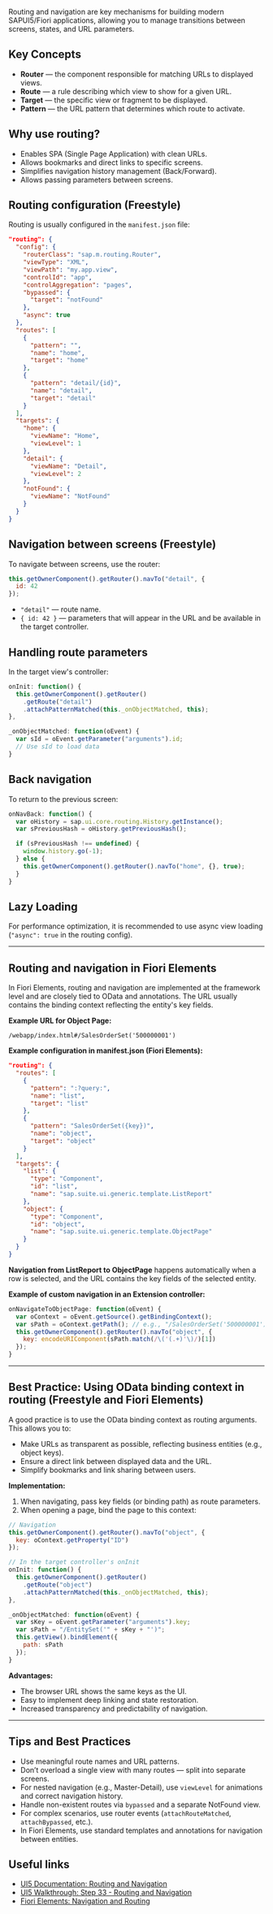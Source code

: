 Routing and navigation are key mechanisms for building modern SAPUI5/Fiori applications, allowing you to manage transitions between screens, states, and URL parameters.

## Key Concepts

- **Router** — the component responsible for matching URLs to displayed views.
- **Route** — a rule describing which view to show for a given URL.
- **Target** — the specific view or fragment to be displayed.
- **Pattern** — the URL pattern that determines which route to activate.

## Why use routing?

- Enables SPA (Single Page Application) with clean URLs.
- Allows bookmarks and direct links to specific screens.
- Simplifies navigation history management (Back/Forward).
- Allows passing parameters between screens.

## Routing configuration (Freestyle)

Routing is usually configured in the `manifest.json` file:

```json
"routing": {
  "config": {
    "routerClass": "sap.m.routing.Router",
    "viewType": "XML",
    "viewPath": "my.app.view",
    "controlId": "app",
    "controlAggregation": "pages",
    "bypassed": {
      "target": "notFound"
    },
    "async": true
  },
  "routes": [
    {
      "pattern": "",
      "name": "home",
      "target": "home"
    },
    {
      "pattern": "detail/{id}",
      "name": "detail",
      "target": "detail"
    }
  ],
  "targets": {
    "home": {
      "viewName": "Home",
      "viewLevel": 1
    },
    "detail": {
      "viewName": "Detail",
      "viewLevel": 2
    },
    "notFound": {
      "viewName": "NotFound"
    }
  }
}
```

## Navigation between screens (Freestyle)

To navigate between screens, use the router:

```js
this.getOwnerComponent().getRouter().navTo("detail", {
  id: 42
});
```

- `"detail"` — route name.
- `{ id: 42 }` — parameters that will appear in the URL and be available in the target controller.

## Handling route parameters

In the target view's controller:

```js
onInit: function() {
  this.getOwnerComponent().getRouter()
    .getRoute("detail")
    .attachPatternMatched(this._onObjectMatched, this);
},

_onObjectMatched: function(oEvent) {
  var sId = oEvent.getParameter("arguments").id;
  // Use sId to load data
}
```

## Back navigation

To return to the previous screen:

```js
onNavBack: function() {
  var oHistory = sap.ui.core.routing.History.getInstance();
  var sPreviousHash = oHistory.getPreviousHash();

  if (sPreviousHash !== undefined) {
    window.history.go(-1);
  } else {
    this.getOwnerComponent().getRouter().navTo("home", {}, true);
  }
}
```

## Lazy Loading

For performance optimization, it is recommended to use async view loading (`"async": true` in the routing config).

---

## Routing and navigation in Fiori Elements

In Fiori Elements, routing and navigation are implemented at the framework level and are closely tied to OData and annotations. The URL usually contains the binding context reflecting the entity's key fields.

**Example URL for Object Page:**

```
/webapp/index.html#/SalesOrderSet('500000001')
```

**Example configuration in manifest.json (Fiori Elements):**

```json
"routing": {
  "routes": [
    {
      "pattern": ":?query:",
      "name": "list",
      "target": "list"
    },
    {
      "pattern": "SalesOrderSet({key})",
      "name": "object",
      "target": "object"
    }
  ],
  "targets": {
    "list": {
      "type": "Component",
      "id": "list",
      "name": "sap.suite.ui.generic.template.ListReport"
    },
    "object": {
      "type": "Component",
      "id": "object",
      "name": "sap.suite.ui.generic.template.ObjectPage"
    }
  }
}
```

**Navigation from ListReport to ObjectPage** happens automatically when a row is selected, and the URL contains the key fields of the selected entity.

**Example of custom navigation in an Extension controller:**

```js
onNavigateToObjectPage: function(oEvent) {
  var oContext = oEvent.getSource().getBindingContext();
  var sPath = oContext.getPath(); // e.g., "/SalesOrderSet('500000001')"
  this.getOwnerComponent().getRouter().navTo("object", {
    key: encodeURIComponent(sPath.match(/\('(.+)'\)/)[1])
  });
}
```

---

## Best Practice: Using OData binding context in routing (Freestyle and Fiori Elements)

A good practice is to use the OData binding context as routing arguments. This allows you to:

- Make URLs as transparent as possible, reflecting business entities (e.g., object keys).
- Ensure a direct link between displayed data and the URL.
- Simplify bookmarks and link sharing between users.

**Implementation:**

1. When navigating, pass key fields (or binding path) as route parameters.
2. When opening a page, bind the page to this context:

```js
// Navigation
this.getOwnerComponent().getRouter().navTo("object", {
  key: oContext.getProperty("ID")
});

// In the target controller's onInit
onInit: function() {
  this.getOwnerComponent().getRouter()
    .getRoute("object")
    .attachPatternMatched(this._onObjectMatched, this);
},

_onObjectMatched: function(oEvent) {
  var sKey = oEvent.getParameter("arguments").key;
  var sPath = "/EntitySet('" + sKey + "')";
  this.getView().bindElement({
    path: sPath
  });
}
```

**Advantages:**
- The browser URL shows the same keys as the UI.
- Easy to implement deep linking and state restoration.
- Increased transparency and predictability of navigation.

---

## Tips and Best Practices

- Use meaningful route names and URL patterns.
- Don’t overload a single view with many routes — split into separate screens.
- For nested navigation (e.g., Master-Detail), use `viewLevel` for animations and correct navigation history.
- Handle non-existent routes via `bypassed` and a separate NotFound view.
- For complex scenarios, use router events (`attachRouteMatched`, `attachBypassed`, etc.).
- In Fiori Elements, use standard templates and annotations for navigation between entities.

## Useful links

- [UI5 Documentation: Routing and Navigation](https://sapui5.hana.ondemand.com/#/topic/3b9c8e5b41f2432ab1c1c4a3a6c7a4c6)
- [UI5 Walkthrough: Step 33 - Routing and Navigation](https://sapui5.hana.ondemand.com/#/topic/6c47b2b1b1234e66b7b2b1b1e5e5e5e5)
- [Fiori Elements: Navigation and Routing](https://sapui5.hana.ondemand.com/#/topic/8f93bf2b2b13402e9f1c4e6b2c1b2c1b) 